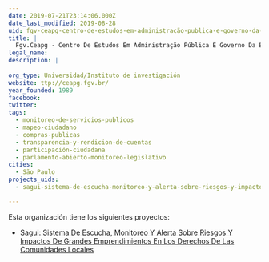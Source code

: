 ```yaml
---
date: 2019-07-21T23:14:06.000Z
date_last_modified: 2019-08-28
uid: fgv-ceapg-centro-de-estudos-em-administracão-publica-e-governo-da-escola-de-administracão-de-empresas-da-fundacão-getulio-vargas
title: |
  Fgv.Ceapg - Centro De Estudos Em Administração Pública E Governo Da Escola De Administração De Empresas Da Fundação Getulio Vargas
legal_name: 
description: |
  
org_type: Universidad/Instituto de investigación
website: ttp://ceapg.fgv.br/
year_founded: 1989
facebook: 
twitter: 
tags:
  - monitoreo-de-servicios-publicos
  - mapeo-ciudadano
  - compras-publicas
  - transparencia-y-rendicion-de-cuentas
  - participación-ciudadana
  - parlamento-abierto-monitoreo-legislativo
cities: 
  - São Paulo
projects_uids:
  - sagui-sistema-de-escucha-monitoreo-y-alerta-sobre-riesgos-y-impactos-de-grandes-emprendimientos-en-los-derechos-de-las-comunidades-locales

---
```


Esta organización tiene los siguientes proyectos:

- [Sagui: Sistema De Escucha, Monitoreo Y Alerta Sobre Riesgos Y Impactos De Grandes Emprendimientos En Los Derechos De Las Comunidades Locales](/proyectos/sagui-sistema-de-escucha-monitoreo-y-alerta-sobre-riesgos-y-impactos-de-grandes-emprendimientos-en-los-derechos-de-las-comunidades-locales)
